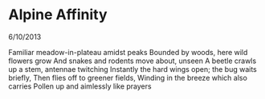 Alpine Affinity
===============

6/10/2013

Familiar meadow-in-plateau amidst peaks
Bounded by woods, here wild flowers grow
And snakes and rodents move about, unseen
A beetle crawls up a stem, antennae twitching
Instantly the hard wings open; the bug waits briefly,
Then flies off to greener fields,
Winding in the breeze which also carries
Pollen up and aimlessly like prayers
